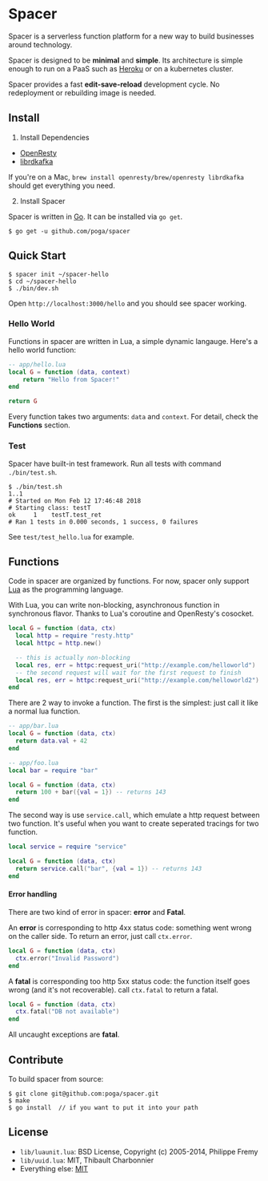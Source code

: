 # Spacer

Spacer is a serverless function platform for a new way to build businesses around technology.

Spacer is designed to be **minimal** and **simple**. Its architecture is simple enough to run on a PaaS such as [Heroku](https://www.heroku.com/) or on a kubernetes cluster.

Spacer provides a fast **edit-save-reload** development cycle. No redeployment or rebuilding image is needed.

## Install

1. Install Dependencies

* [OpenResty](https://openresty.org/)
* [librdkafka](https://github.com/edenhill/librdkafka)

If you're on a Mac, `brew install openresty/brew/openresty librdkafka` should get everything you need.

2. Install Spacer

Spacer is written in [Go](https://golang.org/). It can be installed via `go get`.

```
$ go get -u github.com/poga/spacer
```

## Quick Start

```
$ spacer init ~/spacer-hello
$ cd ~/spacer-hello
$ ./bin/dev.sh
```

Open `http://localhost:3000/hello` and you should see spacer working.

### Hello World

Functions in spacer are written in Lua, a simple dynamic langauge. Here's a hello world function:

```lua
-- app/hello.lua
local G = function (data, context)
    return "Hello from Spacer!"
end

return G
```

Every function takes two arguments: `data` and `context`. For detail, check the **Functions** section.

### Test

Spacer have built-in test framework. Run all tests with command `./bin/test.sh`.

```
$ ./bin/test.sh
1..1
# Started on Mon Feb 12 17:46:48 2018
# Starting class: testT
ok     1	testT.test_ret
# Ran 1 tests in 0.000 seconds, 1 success, 0 failures
```

See `test/test_hello.lua` for example.

## Functions

Code in spacer are organized by functions. For now, spacer only support [Lua](https://www.lua.org/) as the programming language.

With Lua, you can write non-blocking, asynchronous function in synchronous flavor. Thanks to Lua's coroutine and OpenResty's cosocket.

```lua
local G = function (data, ctx)
  local http = require "resty.http"
  local httpc = http.new()

  -- this is actually non-blocking
  local res, err = httpc:request_uri("http://example.com/helloworld")
  -- the second request will wait for the first request to finish
  local res, err = httpc:request_uri("http://example.com/helloworld2")
end
```

There are 2 way to invoke a function. The first is the simplest: just call it like a normal lua function.

```lua
-- app/bar.lua
local G = function (data, ctx)
  return data.val + 42
end

-- app/foo.lua
local bar = require "bar"

local G = function (data, ctx)
  return 100 + bar({val = 1}) -- returns 143
end
```

The second way is use `service.call`, which emulate a http request between two function. It's useful when you want to create seperated tracings for two function.

```lua
local service = require "service"

local G = function (data, ctx)
  return service.call("bar", {val = 1}) -- returns 143
end
```

#### Error handling

There are two kind of error in spacer: **error** and **Fatal**.

An **error** is corresponding to http 4xx status code: something went wrong on the caller side. To return an error, just call `ctx.error`.

```lua
local G = function (data, ctx)
  ctx.error("Invalid Password")
end
```

A **fatal** is corresponding too http 5xx status code: the function itself goes wrong (and it's not recoverable). call `ctx.fatal` to return a fatal.
```lua
local G = function (data, ctx)
  ctx.fatal("DB not available")
end
```

All uncaught exceptions are **fatal**.

## Contribute

To build spacer from source:

```
$ git clone git@github.com:poga/spacer.git
$ make
$ go install  // if you want to put it into your path
```

## License

* `lib/luaunit.lua`: BSD License, Copyright (c) 2005-2014, Philippe Fremy <phil at freehackers dot org>
* `lib/uuid.lua`: MIT, Thibault Charbonnier
* Everything else: [MIT](./LICENSE)

